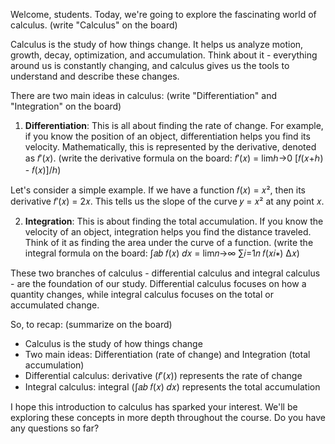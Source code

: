 Welcome, students. Today, we're going to explore the fascinating world of calculus. (write "Calculus" on the board)

Calculus is the study of how things change. It helps us analyze motion, growth, decay, optimization, and accumulation. Think about it - everything around us is constantly changing, and calculus gives us the tools to understand and describe these changes.

There are two main ideas in calculus: (write "Differentiation" and "Integration" on the board)

1. **Differentiation**: This is all about finding the rate of change. For example, if you know the position of an object, differentiation helps you find its velocity. Mathematically, this is represented by the derivative, denoted as 𝑓′(𝑥). (write the derivative formula on the board: 𝑓′(𝑥) = lim⁡ℎ→0 [𝑓(𝑥+ℎ) - 𝑓(𝑥)]/ℎ)

Let's consider a simple example. If we have a function 𝑓(𝑥) = 𝑥², then its derivative 𝑓′(𝑥) = 2𝑥. This tells us the slope of the curve 𝑦 = 𝑥² at any point 𝑥.

2. **Integration**: This is about finding the total accumulation. If you know the velocity of an object, integration helps you find the distance traveled. Think of it as finding the area under the curve of a function. (write the integral formula on the board: ∫𝑎𝑏 𝑓(𝑥) 𝑑𝑥 = lim⁡𝑛→∞ ∑𝑖=1𝑛 𝑓(𝑥𝑖∗) Δ𝑥)

These two branches of calculus - differential calculus and integral calculus - are the foundation of our study. Differential calculus focuses on how a quantity changes, while integral calculus focuses on the total or accumulated change.

So, to recap: (summarize on the board)

* Calculus is the study of how things change
* Two main ideas: Differentiation (rate of change) and Integration (total accumulation)
* Differential calculus: derivative (𝑓′(𝑥)) represents the rate of change
* Integral calculus: integral (∫𝑎𝑏 𝑓(𝑥) 𝑑𝑥) represents the total accumulation

I hope this introduction to calculus has sparked your interest. We'll be exploring these concepts in more depth throughout the course. Do you have any questions so far?